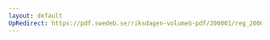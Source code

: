 ```yaml
---
layout: default
UpRedirect: https://pdf.swedeb.se/riksdagen-volumeG-pdf/200001/reg_200001/reg_200001_0327.pdf
---
```

